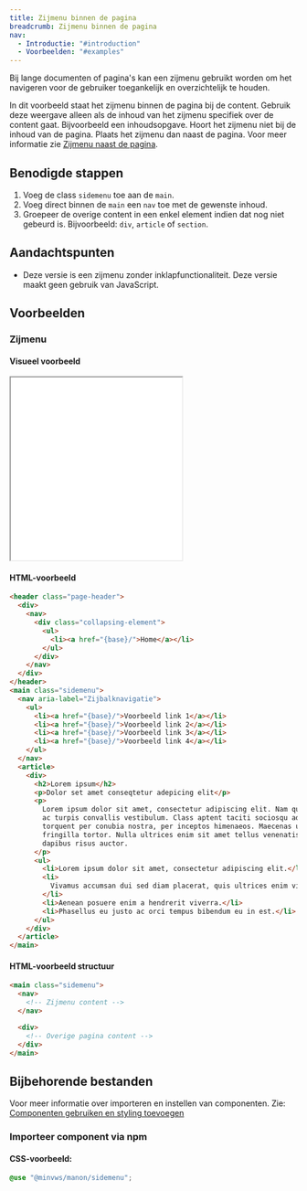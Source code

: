 ```yaml
---
title: Zijmenu binnen de pagina
breadcrumb: Zijmenu binnen de pagina
nav:
  - Introductie: "#introduction"
  - Voorbeelden: "#examples"
---
```


<p id="introduction">Bij lange documenten of pagina's kan een zijmenu gebruikt worden om het
navigeren voor de gebruiker toegankelijk en overzichtelijk te houden.</p>

In dit voorbeeld staat het zijmenu binnen de pagina bij de content. Gebruik deze
weergave alleen als de inhoud van het zijmenu specifiek over de content gaat.
Bijvoorbeeld een inhoudsopgave. Hoort het zijmenu niet bij de inhoud van de
pagina. Plaats het zijmenu dan naast de pagina. Voor meer informatie zie
[Zijmenu naast de pagina](/components/components/sidemenu/next-to-page).

## Benodigde stappen

1.  Voeg de class `sidemenu` toe aan de `main`.
2.  Voeg direct binnen de `main` een `nav` toe met de gewenste inhoud.
3.  Groepeer de overige content in een enkel element indien dat nog niet gebeurd
    is. Bijvoorbeeld: `div`, `article` of `section`.

## Aandachtspunten

- <p>
  Deze versie is een zijmenu zonder inklapfunctionaliteit. Deze versie maakt geen
  gebruik van JavaScript.
  </p>

<h2 id="examples">Voorbeelden</h2>

### Zijmenu

#### Visueel voorbeeld

<div class="resize">
  <iframe src="{base}/snippets/sidemenu-in-page" title="Voorbeeld" height="320px"></iframe>
</div>

#### HTML-voorbeeld

```html
<header class="page-header">
  <div>
    <nav>
      <div class="collapsing-element">
        <ul>
          <li><a href="{base}/">Home</a></li>
        </ul>
      </div>
    </nav>
  </div>
</header>
<main class="sidemenu">
  <nav aria-label="Zijbalknavigatie">
    <ul>
      <li><a href="{base}/">Voorbeeld link 1</a></li>
      <li><a href="{base}/">Voorbeeld link 2</a></li>
      <li><a href="{base}/">Voorbeeld link 3</a></li>
      <li><a href="{base}/">Voorbeeld link 4</a></li>
    </ul>
  </nav>
  <article>
    <div>
      <h2>Lorem ipsum</h2>
      <p>Dolor set amet conseqtetur adepicing elit</p>
      <p>
        Lorem ipsum dolor sit amet, consectetur adipiscing elit. Nam quis lacus
        ac turpis convallis vestibulum. Class aptent taciti sociosqu ad litora
        torquent per conubia nostra, per inceptos himenaeos. Maecenas ut
        fringilla tortor. Nulla ultrices enim sit amet tellus venenatis, lacinia
        dapibus risus auctor.
      </p>
      <ul>
        <li>Lorem ipsum dolor sit amet, consectetur adipiscing elit.</li>
        <li>
          Vivamus accumsan dui sed diam placerat, quis ultrices enim viverra.
        </li>
        <li>Aenean posuere enim a hendrerit viverra.</li>
        <li>Phasellus eu justo ac orci tempus bibendum eu in est.</li>
      </ul>
    </div>
  </article>
</main>
```

<h4 id="sidemenu-structure">HTML-voorbeeld structuur</h4>

```html
<main class="sidemenu">
  <nav>
    <!-- Zijmenu content -->
  </nav>

  <div>
    <!-- Overige pagina content -->
  </div>
</main>
```

<h2 id="requirements">Bijbehorende bestanden</h2>

Voor meer informatie over importeren en instellen van componenten. Zie:
[Componenten gebruiken en styling toevoegen]({base}/getting-started/installation)

### Importeer component via npm

#### CSS-voorbeeld:

```scss
@use "@minvws/manon/sidemenu";
```
